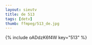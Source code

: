 ```yaml
--- 
layout: sieutv
title: de 513
tags: [detv]
thumb: ffmpeg/513_de.jpg
---
```

{% include oADdzK6f4W key="513" %} 
